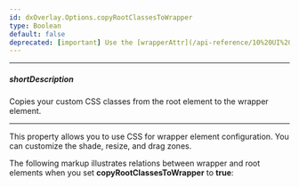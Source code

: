 ```yaml
---
id: dxOverlay.Options.copyRootClassesToWrapper
type: Boolean
default: false
deprecated: [important] Use the [wrapperAttr](/api-reference/10%20UI%20Components/dxOverlay/1%20Configuration/wrapperAttr.md '{basewidgetpath}/Configuration/#wrapperAttr') property instead.
---
```

---
##### shortDescription
Copies your custom CSS classes from the root element to the wrapper element.

---
This property allows you to use CSS for wrapper element configuration. You can customize the shade, resize, and drag zones.

The following markup illustrates relations between wrapper and root elements when you set **copyRootClassesToWrapper** to **true**:
